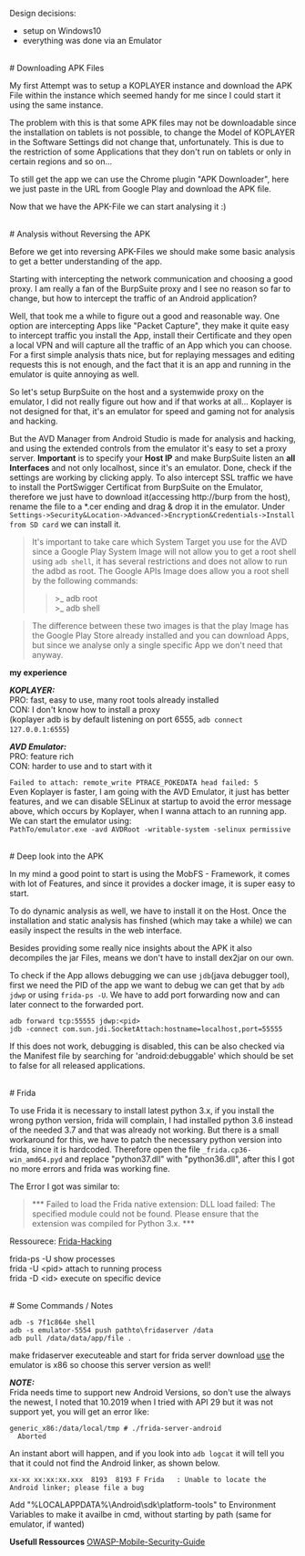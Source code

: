 
Design decisions: 
* setup on Windows10
* everything was done via an Emulator<br/>

<br/>
# Downloading APK Files

My first Attempt was to setup a KOPLAYER instance and download the APK File
within the instance which seemed handy for me since I could start it using
the same instance.

The problem with this is that some APK files may not be downloadable since
the installation on tablets is not possible, to change the Model of KOPLAYER
in the Software Settings did not change that, unfortunately.
This is due to the restriction of some Applications that they don't run on
tablets or only in certain regions and so on...

To still get the app we can use the Chrome plugin "APK Downloader", here
we just paste in the URL from Google Play and download the APK file.

Now that we have the APK-File we can start analysing it :)

<br/>
# Analysis without Reversing the APK

Before we get into reversing APK-Files we should make some basic analysis to 
get a better understanding of the app.

Starting with intercepting the network communication and choosing a good proxy.
I am really a fan of the BurpSuite proxy and I see no reason so far to change, but
how to intercept the traffic of an Android application?

Well, that took me a while to figure out a good and reasonable way. One option
are intercepting Apps like "Packet Capture", they make it quite easy to intercept 
traffic you install the App, install their Certificate and they open a local VPN
and will capture all the traffic of an App which you can choose. For a first
simple analysis thats nice, but for replaying messages and editing requests this 
is not enough, and the fact that it is an app and running in the emulator is quite
annoying as well.

So let's setup BurpSuite on the host and a systemwide proxy on the emulator, I 
did not really figure out how and if that works at all...
Koplayer is not designed for that, it's an emulator for speed and gaming not
for analysis and hacking.

But the AVD Manager from Android Studio is made for analysis and hacking, and using
the extended controls from the emulator it's easy to set a proxy server. **Important**
is to specify your **Host IP** and make BurpSuite listen an **all Interfaces** and 
not only localhost, since it's an emulator.
Done, check if the settings are working by clicking apply. To also intercept SSL 
traffic we have to install the PortSwigger Certificat from BurpSuite on the Emulator, 
therefore we just have to download it(accessing http://burp from the host), rename the
file to a \*.cer ending and drag & drop it in the emulator. Under 
`Settings->Security&Location->Advanced->Encryption&Credentials->Install from SD card` 
we can install it.

> It's important to take care which System Target you use for the AVD since a Google Play
> System Image will not allow you to get a root shell using `adb shell`, it has several
> restrictions and does not allow to run the adbd as root. 
> The Google APIs Image does allow you a root shell by the following commands:
> > \>\_ adb root<br/>
> > \>\_ adb shell

> The difference between these two images is that the play Image has the Google Play
> Store already installed and you can download Apps, but since we analyse only a single
> specific App we don't need that anyway.

**my experience**

***KOPLAYER:***<br/>
PRO: fast, easy to use, many root tools already installed<br/>
CON: I don't know how to install a proxy<br/>
(koplayer adb is by default listening on port 6555, `adb connect 127.0.0.1:6555`)

***AVD Emulator:***<br/>
PRO: feature rich<br/>
CON: harder to use and to start with it

`Failed to attach: remote_write PTRACE_POKEDATA head failed: 5`   
Even Koplayer is faster, I am going with the AVD Emulator, it just has better
features, and we can disable SELinux at startup to avoid the error message
above, which occurs by Koplayer, when I wanna attach to an running app. We can 
start the emulator using:    
`PathTo/emulator.exe -avd AVDRoot -writable-system -selinux permissive`

<br/>
# Deep look into the APK

In my mind a good point to start is using the MobFS - Framework, it comes 
with lot of Features, and since it provides a docker image, it is super easy
to start.

To do dynamic analysis as well, we have to install it on the Host.
Once the installation and static analysis has finshed (which may take a while)
we can easily inspect the results in the web interface.

Besides providing some really nice insights about the APK it also decompiles
the jar Files, means we don't have to install dex2jar on our own.

To check if the App allows debugging we can use `jdb`(java debugger tool), first we need the
PID of the app we want to debug we can get that by `adb jdwp` or using
`frida-ps -U`. We have to add port forwarding now and can later connect 
to the forwarded port. 

`adb forward tcp:55555 jdwp:<pid>`   
`jdb -connect com.sun.jdi.SocketAttach:hostname=localhost,port=55555`   

If this does not work, debugging is disabled, this can be also checked via
the Manifest file by searching for 'android:debuggable' which should be set
to false for all released applications.

<br/>
# Frida

To use Frida it is necessary to install latest python 3.x, if you install the wrong
python version, frida will complain, I had installed python 3.6 instead of the needed
3.7 and that was already not working. But there is a small workaround for this, we have
to patch the necessary python version into frida, since it is hardcoded. Therefore
open the file `_frida.cp36-win_amd64.pyd` and replace "python37.dll" with "python36.dll", 
after this I got no more errors and frida was working fine.

The Error I got was similar to:
> \*\*\*
> Failed to load the Frida native extension: DLL load failed: The specified module could not be found.
> Please ensure that the extension was compiled for Python 3.x.
> \*\*\*

Ressourece: [Frida-Hacking](https://awakened1712.github.io/hacking/hacking-frida/)   

frida-ps -U      show processes   
frida -U \<pid\>   attach to running process   
frida -D \<id\>    execute on specific device

<br/>
# Some Commands / Notes

`adb -s 7f1c864e shell`    
`adb -s emulator-5554 push pathto\fridaserver /data`   
`adb pull /data/data/app/file .`

make fridaserver executeable and start
for frida server download [use](https://github.com/frida/frida/releases) 
the emulator is x86 so choose this server version as well!

***NOTE:***<br/>
Frida needs time to support new Android Versions, so don't use the always the newest, 
I noted that 10.2019 when I tried with API 29 but it was not support yet, you will get an 
error like: 
```
generic_x86:/data/local/tmp # ./frida-server-android 
  Aborted
```
An instant abort will happen, and if you look into `adb logcat` it will tell you that it
could not find the Android linker, as shown below.
```
xx-xx xx:xx:xx.xxx  8193  8193 F Frida   : Unable to locate the Android linker; please file a bug
```

Add "%LOCALAPPDATA%\Android\sdk\platform-tools" to Environment Variables to make it 
availbe in cmd, without starting by path (same for emulator, if wanted)

**Usefull Ressources**
[OWASP-Mobile-Security-Guide](https://www.owasp.org/index.php/OWASP_Mobile_Security_Testing_Guide)


